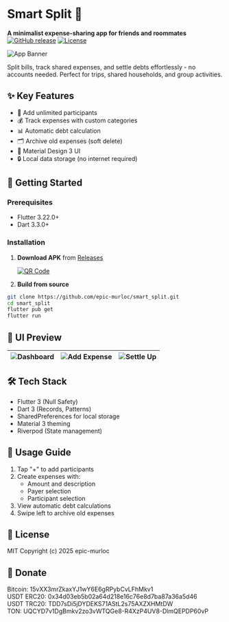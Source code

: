 # Smart Split 💸
**A minimalist expense-sharing app for friends and roommates**  
[![GitHub release](https://img.shields.io/github/v/release/epic-murloc/smart_split?style=flat-square)](https://github.com/epic-murloc/smart_split/releases)
[![License](https://img.shields.io/badge/license-MIT-blue.svg?style=flat-square)](LICENSE)

![App Banner](https://i.postimg.cc/Y0sX8XdC/icon.png)

Split bills, track shared expenses, and settle debts effortlessly - no accounts needed. Perfect for trips, shared households, and group activities.

## ✨ Key Features
- 👥 Add unlimited participants
- 💰 Track expenses with custom categories
- 📊 Automatic debt calculation
- 🗂 Archive old expenses (soft delete)
- 🌈 Material Design 3 UI
- 🔒 Local data storage (no internet required)

## 🚀 Getting Started

### Prerequisites
- Flutter 3.22.0+
- Dart 3.3.0+

### Installation
1. **Download APK** from [Releases](https://github.com/epic-murloc/smart_split/releases/latest)

   [![QR Code](https://api.qrserver.com/v1/create-qr-code/?size=150x150&data=https://github.com/epic-murloc/smart_split/releases/latest/download/smart_split.apk)](https://github.com/epic-murloc/smart_split/releases/latest)

2. **Build from source**
```bash
git clone https://github.com/epic-murloc/smart_split.git
cd smart_split
flutter pub get
flutter run
```
## 📸 UI Preview
| ![Dashboard](https://i.postimg.cc/FRG5924K/1.jpg) | ![Add Expense](https://i.postimg.cc/B6mkWHTL/2.jpg) | ![Settle Up](https://i.postimg.cc/05HFcG5h/3.jpg) |
|-------------------------------------------------------|------------------------------------------------------------|-------------------------------------------------------|

## 🛠 Tech Stack
- Flutter 3 (Null Safety)
- Dart 3 (Records, Patterns)
- SharedPreferences for local storage
- Material 3 theming
- Riverpod (State management)

## 📖 Usage Guide
1. Tap "+" to add participants
2. Create expenses with:
    - Amount and description
    - Payer selection
    - Participant selection
3. View automatic debt calculations
4. Swipe left to archive old expenses

## 📜 License
MIT Copyright (c) 2025 epic-murloc

## 🍩 Donate
Bitcoin: 15vXX3mrZkaxYJ1wY6E6gRPybCvLFhMkv1  
USDT ERC20: 0x34d03eb5b02a64d218e16c76e8d7ba87a36a5d46  
USDT TRC20: TDD7sDi5jDYDEKS71AStL2s75AXZXHMtDW  
TON: UQCYD7v1DgBmkv2zo3vWTQGe8-R4XzP4UV8-DlmQEPDP60vP  
